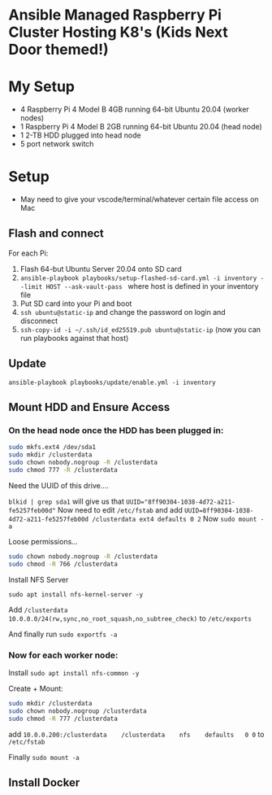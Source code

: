 # Ansible Managed Raspberry Pi Cluster Hosting K8's (Kids Next Door themed!)


# My Setup
- 4 Raspberry Pi 4 Model B 4GB running 64-bit Ubuntu 20.04 (worker nodes)
- 1 Raspberry Pi 4 Model B 2GB running 64-bit Ubuntu 20.04 (head node)
- 1 2-TB HDD plugged into head node
- 5 port network switch
# Setup
- May need to give your vscode/terminal/whatever certain file access on Mac

## Flash and connect
For each Pi:
1. Flash 64-but Ubuntu Server 20.04 onto SD card
2. `ansible-playbook playbooks/setup-flashed-sd-card.yml -i inventory --limit HOST --ask-vault-pass ` where host is defined in your inventory file
3. Put SD card into your Pi and boot
4. `ssh ubuntu@static-ip` and change the password on login and disconnect
5. `ssh-copy-id -i ~/.ssh/id_ed25519.pub ubuntu@static-ip` (now you can run playbooks against that host)

## Update
`ansible-playbook playbooks/update/enable.yml -i inventory`
## Mount HDD and Ensure Access
### On the head node once the HDD has been plugged in:

```sh
sudo mkfs.ext4 /dev/sda1
sudo mkdir /clusterdata
sudo chown nobody.nogroup -R /clusterdata
sudo chmod 777 -R /clusterdata
```

Need the UUID of this drive....

`blkid | grep sda1` will give us that `UUID="8ff90304-1038-4d72-a211-fe5257feb00d"`
Now need to edit `/etc/fstab` and add `UUID=8ff90304-1038-4d72-a211-fe5257feb00d /clusterdata ext4 defaults 0 2`
Now `sudo mount -a`

Loose permissions...

```sh
sudo chown nobody.nogroup -R /clusterdata
sudo chmod -R 766 /clusterdata
```

Install NFS Server

`sudo apt install nfs-kernel-server -y`

Add `/clusterdata    10.0.0.0/24(rw,sync,no_root_squash,no_subtree_check)` to `/etc/exports`

And finally run `sudo exportfs -a`

### Now for each worker node:
Install `sudo apt install nfs-common -y`

Create + Mount:
```sh
sudo mkdir /clusterdata
sudo chown nobody.nogroup /clusterdata
sudo chmod -R 777 /clusterdata
```

add `10.0.0.200:/clusterdata    /clusterdata    nfs    defaults   0 0` to `/etc/fstab`

Finally `sudo mount -a`

## Install Docker